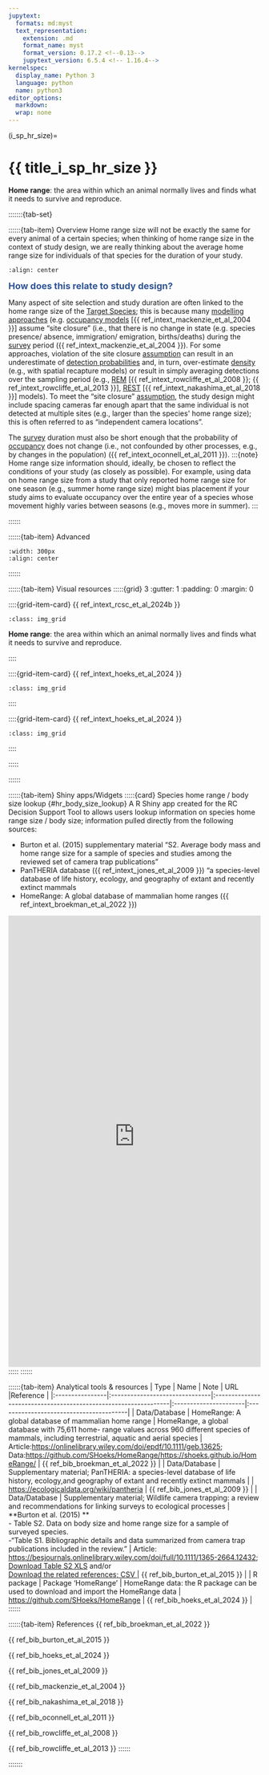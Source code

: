 ```yaml
---
jupytext:
  formats: md:myst
  text_representation:
    extension: .md
    format_name: myst
    format_version: 0.17.2 <!--0.13-->
    jupytext_version: 6.5.4 <!-- 1.16.4-->
kernelspec:
  display_name: Python 3
  language: python
  name: python3
editor_options: 
  markdown: 
  wrap: none
--- 
```

(i_sp_hr_size)=
# {{ title_i_sp_hr_size }}

**Home range**: the area within which an animal normally lives and finds what it needs to survive and reproduce.

:::::::{tab-set}

::::::{tab-item} Overview
Home range size will not be exactly the same for every animal of a certain species; when thinking of home range size in the context of study design, we are really thinking about the average home range size for individuals of that species for the duration of your study.

```{figure} ../03_images/03_image_files/00_home_range.jpg
:align: center
```

**<font size="4"><span style="color:#2F5496">How does this relate to study design?</font></span>**

Many aspect of site selection and study duration are often linked to the home range size of the [Target Species](#target_species); this is because many [modelling approaches](#mods_modelling_approach) (e.g. [occupancy models](#mods_occupancy) [{{ ref_intext_mackenzie_et_al_2004 }}] assume “site closure” (i.e., that there is no change in state (e.g. species presence/ absence, immigration/ emigration, births/deaths) during the [survey](#survey) period ({{ ref_intext_mackenzie_et_al_2004 }}). For some approaches, violation of the site closure [assumption](#mods_modelling_assumption) can result in an underestimate of [detection probabilities](#detection_probability) and, in turn, over-estimate [density](#density) (e.g., with spatial recapture models) or result in simply averaging detections over the sampling period (e.g., [REM](#mods_rem) [{{ ref_intext_rowcliffe_et_al_2008 }}; {{ ref_intext_rowcliffe_et_al_2013 }}], [REST](#mods_rest) [{{ ref_intext_nakashima_et_al_2018 }}] models). To meet the “site closure” [assumption](#mods_modelling_assumption), the study design might include spacing cameras far enough apart that the same individual is not detected at multiple sites (e.g., larger than the species' home range size); this is often referred to as “independent camera locations”. 

The [survey](#survey) duration must also be short enough that the probability of [occupancy](#occupancy) does not change (i.e., not confounded by other processes, e.g., by changes in the population) ({{ ref_intext_oconnell_et_al_2011 }}). 
:::{note}
Home range size information should, ideally, be chosen to reflect the conditions of your study (as closely as possible). For example, using data on home range size from a study that only reported home range size for one season (e.g., summer home range size) might bias placement if your study aims to evaluate occupancy over the entire year of a species whose movement highly varies between seasons (e.g., moves more in summer).
:::

::::::

::::::{tab-item} Advanced

```{figure} ../03_images/03_image_files/00_coming_soon.png
:width: 300px
:align: center
```

::::::

::::::{tab-item} Visual resources
:::::{grid} 3
:gutter: 1
:padding: 0
:margin: 0

::::{grid-item-card} {{ ref_intext_rcsc_et_al_2024b }}
```{figure} ../03_images/03_image_files/00_home_range.jpg
:class: img_grid
```
**Home range**: the area within which an animal normally lives and finds what it needs to survive and reproduce.

::::

::::{grid-item-card} {{ ref_intext_hoeks_et_al_2024 }}
```{figure} ../03_images/03_image_files/hoeks_et_al_2024_body_mass.png 
:class: img_grid
```
   
::::

::::{grid-item-card} {{ ref_intext_hoeks_et_al_2024 }}
```{figure} ../03_images/03_image_files/hoeks_et_al_2024_summary.png 
:class: img_grid
```
   
::::

:::::

::::::

::::::{tab-item} Shiny apps/Widgets
:::::{card} Species home range / body size lookup {#hr_body_size_lookup}
A R Shiny app created for the RC Decision Support Tool to allows users lookup information on species home range size / body size; information pulled directly from the following sources:
- Burton et al. (2015) supplementary material “S2. Average body mass and home range size for a sample of species and studies among the reviewed set of camera trap publications”
- PanTHERIA database ({{ ref_intext_jones_et_al_2009 }}) “a species-level database of life history, ecology, and geography of extant and recently extinct mammals
- HomeRange: A global database of mammalian home ranges ({{ ref_intext_broekman_et_al_2022 }})

<iframe 
    width="100%"
    height="900"
    src="https://7e2l38-cassondra-stevenson.shinyapps.io/lu_species_homerange"
    frameborder="0" 
    allow="accelerometer; autoplay; clipboard-write; encrypted-media; gyroscope; picture-in-picture"
    allowfullscreen>
</iframe>
:::::
::::::

::::::{tab-item} Analytical tools & resources
| Type | Name | Note | URL |Reference |
|:----------------|:-------------------------------|:----------------------------------------------------------------|:----------------------|:----------------------------------------|
| Data/Database | HomeRange: A global database of mammalian home range | HomeRange, a global database with 75,611 home- range values across 960 different species of mammals, including terrestrial, aquatic and aerial species | Article:<https://onlinelibrary.wiley.com/doi/epdf/10.1111/geb.13625>;<br>Data:https://github.com/SHoeks/HomeRange/<https://shoeks.github.io/HomeRange/>
 | {{ ref_bib_broekman_et_al_2022 }} |
| Data/Database | Supplementary material; PanTHERIA: a species-level database of life history, ecology,and geography of extant and recently extinct mammals |    | <https://ecologicaldata.org/wiki/pantheria> | {{ ref_bib_jones_et_al_2009 }} |
| Data/Database | Supplementary material; Wildlife camera trapping: a review and recommendations for linking surveys to ecological processes  | **Burton et al. (2015) **<br> - Table S2. Data on body size and home range size for a sample of surveyed species.<br>-“Table S1. Bibliographic details and data summarized from camera trap publications included in the review.” | Article: <https://besjournals.onlinelibrary.wiley.com/doi/full/10.1111/1365-2664.12432>;<br>[Download Table S2 XLS](https://besjournals.onlinelibrary.wiley.com/action/downloadSupplement?doi=10.1111%2F1365-2664.12432&file=jpe12432-sup-0006-TableS2.csv) and/or<br>[Download the related references; CSV ](https://besjournals.onlinelibrary.wiley.com/action/downloadSupplement?doi=10.1111%2F1365-2664.12432&file=jpe12432-sup-0005-TableS1.xlsx) | {{ ref_bib_burton_et_al_2015 }} |
| R package | Package ‘HomeRange’ | HomeRange data: the R package can be used to download and import the HomeRange data | <https://github.com/SHoeks/HomeRange> | {{ ref_bib_hoeks_et_al_2024 }} |
::::::

::::::{tab-item} References
 {{ ref_bib_broekman_et_al_2022 }}

{{ ref_bib_burton_et_al_2015 }}

{{ ref_bib_hoeks_et_al_2024 }}

{{ ref_bib_jones_et_al_2009 }}

{{ ref_bib_mackenzie_et_al_2004 }}

{{ ref_bib_nakashima_et_al_2018 }}

{{ ref_bib_oconnell_et_al_2011 }}

{{ ref_bib_rowcliffe_et_al_2008 }}

{{ ref_bib_rowcliffe_et_al_2013 }}
::::::

:::::::